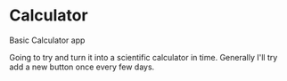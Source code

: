 # Calculator
Basic Calculator app

Going to try and turn it into a scientific calculator in time.
Generally I'll try add a new button once every few days.
